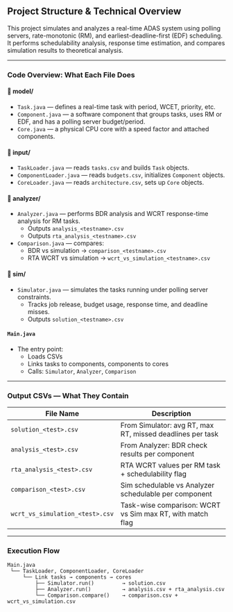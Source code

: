 ## Project Structure & Technical Overview

This project simulates and analyzes a real-time ADAS system using polling servers, rate-monotonic (RM), and earliest-deadline-first (EDF) scheduling. It performs schedulability analysis, response time estimation, and compares simulation results to theoretical analysis.

---

### Code Overview: What Each File Does

#### 📁 model/

- `Task.java` — defines a real-time task with period, WCET, priority, etc.
- `Component.java` — a software component that groups tasks, uses RM or EDF, and has a polling server budget/period.
- `Core.java` — a physical CPU core with a speed factor and attached components.

#### 📁 input/

- `TaskLoader.java` — reads `tasks.csv` and builds `Task` objects.
- `ComponentLoader.java` — reads `budgets.csv`, initializes `Component` objects.
- `CoreLoader.java` — reads `architecture.csv`, sets up `Core` objects.

#### 📁 analyzer/

- `Analyzer.java` — performs BDR analysis and WCRT response-time analysis for RM tasks.
  - Outputs `analysis_<testname>.csv`
  - Outputs `rta_analysis_<testname>.csv`
- `Comparison.java` — compares:
  - BDR vs simulation → `comparison_<testname>.csv`
  - RTA WCRT vs simulation → `wcrt_vs_simulation_<testname>.csv`

#### 📁 sim/

- `Simulator.java` — simulates the tasks running under polling server constraints.
  - Tracks job release, budget usage, response time, and deadline misses.
  - Outputs `solution_<testname>.csv`

#### `Main.java`

- The entry point:
  - Loads CSVs
  - Links tasks to components, components to cores
  - Calls: `Simulator`, `Analyzer`, `Comparison`

---

### Output CSVs — What They Contain

| File Name                       | Description                                               |
| ------------------------------- | --------------------------------------------------------- |
| `solution_<test>.csv`           | From Simulator: avg RT, max RT, missed deadlines per task |
| `analysis_<test>.csv`           | From Analyzer: BDR check results per component            |
| `rta_analysis_<test>.csv`       | RTA WCRT values per RM task + schedulability flag         |
| `comparison_<test>.csv`         | Sim schedulable vs Analyzer schedulable per component     |
| `wcrt_vs_simulation_<test>.csv` | Task-wise comparison: WCRT vs Sim max RT, with match flag |

---

### Execution Flow

```plaintext
Main.java
 └── TaskLoader, ComponentLoader, CoreLoader
     └── Link tasks → components → cores
         ├── Simulator.run()         → solution.csv
         ├── Analyzer.run()          → analysis.csv + rta_analysis.csv
         └── Comparison.compare()    → comparison.csv + wcrt_vs_simulation.csv
```

